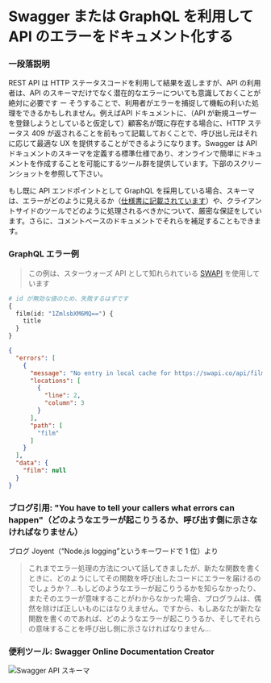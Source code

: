 # Swagger または GraphQL を利用して API のエラーをドキュメント化する

### 一段落説明

REST API は HTTP ステータスコードを利用して結果を返しますが、API の利用者は、API のスキーマだけでなく潜在的なエラーについても意識しておくことが絶対に必要です ー そうすることで、利用者がエラーを捕捉して機転の利いた処理をできるかもしれません。例えばAPI ドキュメントに、（API が新規ユーザーを登録しようとしていると仮定して）顧客名が既に存在する場合に、HTTP ステータス 409 が返されることを前もって記載しておくことで、呼び出し元はそれに応じて最適な UX を提供することができるようになります。Swagger は API ドキュメントのスキーマを定義する標準仕様であり、オンラインで簡単にドキュメントを作成することを可能にするツール群を提供しています。下部のスクリーンショットを参照して下さい。

もし既に API エンドポイントとして GraphQL を採用している場合、スキーマは、エラーがどのように見えるか（[仕様書に記載されています](https://facebook.github.io/graphql/June2018/#sec-Errors)）や、クライアントサイドのツールでどのように処理されるべきかについて、厳密な保証をしています。さらに、コメントベースのドキュメントでそれらを補足することもできます。

### GraphQL エラー例

> この例は、スターウォーズ API として知れられている [SWAPI](https://graphql.org/swapi-graphql) を使用しています

```graphql
# id が無効な値のため、失敗するはずです
{
  film(id: "1ZmlsbXM6MQ==") {
    title
  }
}
```

```json
{
  "errors": [
    {
      "message": "No entry in local cache for https://swapi.co/api/films/.../",
      "locations": [
        {
          "line": 2,
          "column": 3
        }
      ],
      "path": [
        "film"
      ]
    }
  ],
  "data": {
    "film": null
  }
}
```

### ブログ引用: "You have to tell your callers what errors can happen"（どのようなエラーが起こりうるか、呼び出す側に示さなければなりません）

ブログ Joyent（“Node.js logging”というキーワードで 1 位）より

 > これまでエラー処理の方法について話してきましたが、新たな関数を書くときに、どのようにしてその関数を呼び出したコードにエラーを届けるのでしょうか？…もしどのようなエラーが起こりうるかを知らなかったり、またそのエラーが意味することがわからなかった場合、プログラムは、偶然を除けば正しいものにはなりえません。ですから、もしあなたが新たな関数を書くのであれば、どのようなエラーが起こりうるか、そしてそれらの意味することを呼び出し側に示さなければなりません…

### 便利ツール: Swagger Online Documentation Creator

![Swagger API スキーマ](/assets/images/swaggerDoc.png "API エラー処理")
